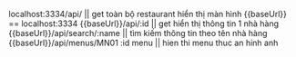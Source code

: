 localhost:3334/api/    || get toàn bộ restaurant hiển thị màn hình 
{{baseUrl}} == localhost:3334
{{baseUrl}}/api/:id     || get hiển thị thông tin 1 nhà hàng  
{{baseUrl}}/api/search/:name || tìm kiếm thông tin theo tên nhà hàng 
{{baseUrl}}/api/menus/MN01  :id menu ||  hien thi menu thuc an hinh anh 

